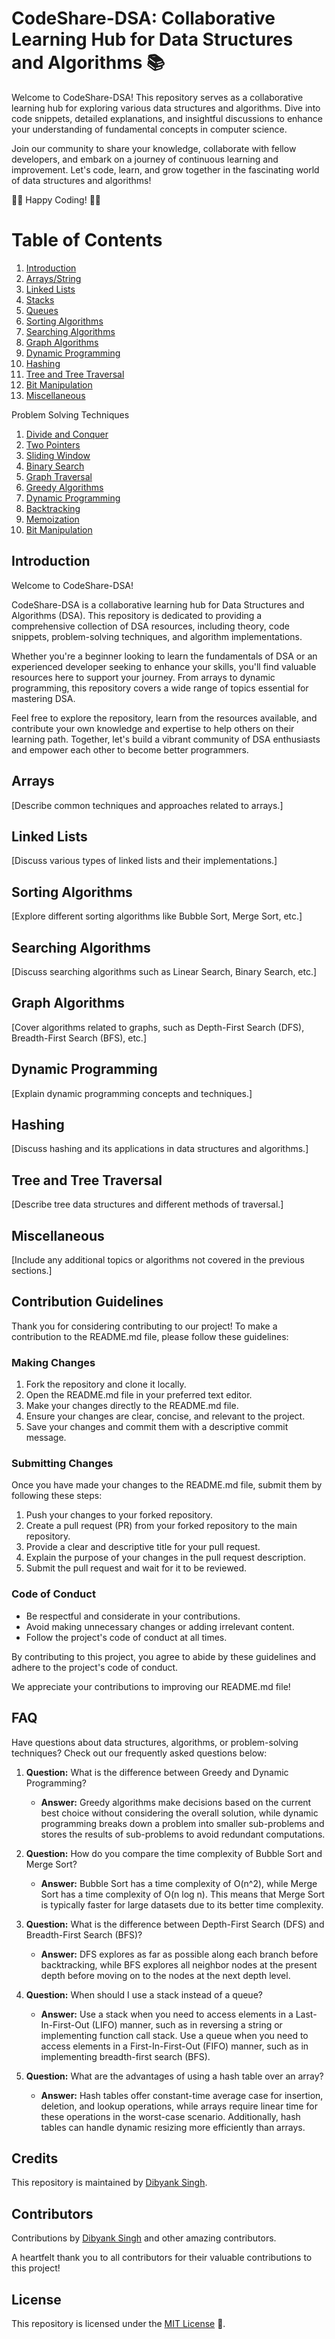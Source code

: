 # CodeShare-DSA: Collaborative Learning Hub for Data Structures and Algorithms 📚

Welcome to CodeShare-DSA! This repository serves as a collaborative learning hub for exploring various data structures and algorithms. Dive into code snippets, detailed explanations, and insightful discussions to enhance your understanding of fundamental concepts in computer science.

Join our community to share your knowledge, collaborate with fellow developers, and embark on a journey of continuous learning and improvement. Let's code, learn, and grow together in the fascinating world of data structures and algorithms!

👩‍💻 Happy Coding! 👨‍💻


# Table of Contents

1. [Introduction](#introduction)
2. [Arrays/String](#arraysstring)
3. [Linked Lists](#linked-lists)
4. [Stacks](#stacks)
5. [Queues](#queues)
6. [Sorting Algorithms](#sorting-algorithms)
7. [Searching Algorithms](#searching-algorithms)
8. [Graph Algorithms](#graph-algorithms)
9. [Dynamic Programming](#dynamic-programming)
10. [Hashing](#hashing)
11. [Tree and Tree Traversal](#tree-and-tree-traversal)
12. [Bit Manipulation](#bit-manipulation)
13. [Miscellaneous](#miscellaneous)



Problem Solving Techniques

1. [Divide and Conquer](#divide-and-conquer)
2. [Two Pointers](#two-pointers)
3. [Sliding Window](#sliding-window)
4. [Binary Search](#binary-search)
5. [Graph Traversal](#graph-traversal)
6. [Greedy Algorithms](#greedy-algorithms)
7. [Dynamic Programming](#dynamic-programming)
8. [Backtracking](#backtracking)
9. [Memoization](#memoization)
10. [Bit Manipulation](#bit-manipulation)






## Introduction

Welcome to CodeShare-DSA!

CodeShare-DSA is a collaborative learning hub for Data Structures and Algorithms (DSA). This repository is dedicated to providing a comprehensive collection of DSA resources, including theory, code snippets, problem-solving techniques, and algorithm implementations.

Whether you're a beginner looking to learn the fundamentals of DSA or an experienced developer seeking to enhance your skills, you'll find valuable resources here to support your journey. From arrays to dynamic programming, this repository covers a wide range of topics essential for mastering DSA.

Feel free to explore the repository, learn from the resources available, and contribute your own knowledge and expertise to help others on their learning path. Together, let's build a vibrant community of DSA enthusiasts and empower each other to become better programmers.



## Arrays
[Describe common techniques and approaches related to arrays.]

## Linked Lists
[Discuss various types of linked lists and their implementations.]

## Sorting Algorithms
[Explore different sorting algorithms like Bubble Sort, Merge Sort, etc.]

## Searching Algorithms
[Discuss searching algorithms such as Linear Search, Binary Search, etc.]

## Graph Algorithms
[Cover algorithms related to graphs, such as Depth-First Search (DFS), Breadth-First Search (BFS), etc.]

## Dynamic Programming
[Explain dynamic programming concepts and techniques.]

## Hashing
[Discuss hashing and its applications in data structures and algorithms.]

## Tree and Tree Traversal
[Describe tree data structures and different methods of traversal.]

## Miscellaneous
[Include any additional topics or algorithms not covered in the previous sections.]

## Contribution Guidelines

Thank you for considering contributing to our project! To make a contribution to the README.md file, please follow these guidelines:

### Making Changes

1. Fork the repository and clone it locally.
2. Open the README.md file in your preferred text editor.
3. Make your changes directly to the README.md file.
4. Ensure your changes are clear, concise, and relevant to the project.
5. Save your changes and commit them with a descriptive commit message.

### Submitting Changes

Once you have made your changes to the README.md file, submit them by following these steps:

1. Push your changes to your forked repository.
2. Create a pull request (PR) from your forked repository to the main repository.
3. Provide a clear and descriptive title for your pull request.
4. Explain the purpose of your changes in the pull request description.
5. Submit the pull request and wait for it to be reviewed.

### Code of Conduct

- Be respectful and considerate in your contributions.
- Avoid making unnecessary changes or adding irrelevant content.
- Follow the project's code of conduct at all times.

By contributing to this project, you agree to abide by these guidelines and adhere to the project's code of conduct.

We appreciate your contributions to improving our README.md file!


## FAQ

Have questions about data structures, algorithms, or problem-solving techniques? Check out our frequently asked questions below:

1. **Question:** What is the difference between Greedy and Dynamic Programming?
   - **Answer:** Greedy algorithms make decisions based on the current best choice without considering the overall solution, while dynamic programming breaks down a problem into smaller sub-problems and stores the results of sub-problems to avoid redundant computations.

2. **Question:** How do you compare the time complexity of Bubble Sort and Merge Sort?
   - **Answer:** Bubble Sort has a time complexity of O(n^2), while Merge Sort has a time complexity of O(n log n). This means that Merge Sort is typically faster for large datasets due to its better time complexity.

3. **Question:** What is the difference between Depth-First Search (DFS) and Breadth-First Search (BFS)?
   - **Answer:** DFS explores as far as possible along each branch before backtracking, while BFS explores all neighbor nodes at the present depth before moving on to the nodes at the next depth level.

4. **Question:** When should I use a stack instead of a queue?
   - **Answer:** Use a stack when you need to access elements in a Last-In-First-Out (LIFO) manner, such as in reversing a string or implementing function call stack. Use a queue when you need to access elements in a First-In-First-Out (FIFO) manner, such as in implementing breadth-first search (BFS).

5. **Question:** What are the advantages of using a hash table over an array?
   - **Answer:** Hash tables offer constant-time average case for insertion, deletion, and lookup operations, while arrays require linear time for these operations in the worst-case scenario. Additionally, hash tables can handle dynamic resizing more efficiently than arrays.



## Credits

This repository is maintained by [Dibyank Singh](https://github.com/dibyank-singh).

## Contributors

Contributions by [Dibyank Singh](https://github.com/dibyank-singh) and other amazing contributors.

A heartfelt thank you to all contributors for their valuable contributions to this project!



## License

This repository is licensed under the [MIT License](LICENSE) 📝.



